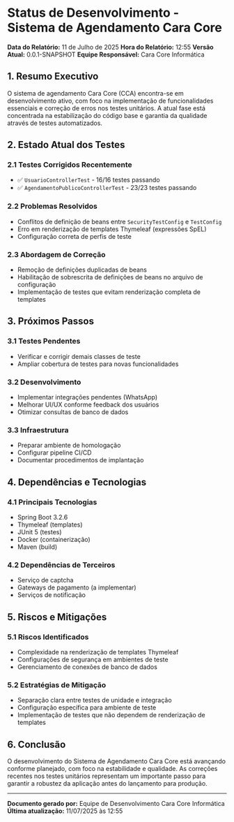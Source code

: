 # Status de Desenvolvimento - Sistema de Agendamento Cara Core

**Data do Relatório:** 11 de Julho de 2025
**Hora do Relatório:** 12:55
**Versão Atual:** 0.0.1-SNAPSHOT
**Equipe Responsável:** Cara Core Informática

## 1. Resumo Executivo

O sistema de agendamento Cara Core (CCA) encontra-se em desenvolvimento ativo, com foco na implementação de funcionalidades essenciais e correção de erros nos testes unitários. A atual fase está concentrada na estabilização do código base e garantia da qualidade através de testes automatizados.

## 2. Estado Atual dos Testes

### 2.1 Testes Corrigidos Recentemente

- ✅ `UsuarioControllerTest` - 16/16 testes passando
- ✅ `AgendamentoPublicoControllerTest` - 23/23 testes passando

### 2.2 Problemas Resolvidos

- Conflitos de definição de beans entre `SecurityTestConfig` e `TestConfig`
- Erro em renderização de templates Thymeleaf (expressões SpEL)
- Configuração correta de perfis de teste

### 2.3 Abordagem de Correção

- Remoção de definições duplicadas de beans
- Habilitação de sobrescrita de definições de beans no arquivo de configuração
- Implementação de testes que evitam renderização completa de templates

## 3. Próximos Passos

### 3.1 Testes Pendentes

- Verificar e corrigir demais classes de teste
- Ampliar cobertura de testes para novas funcionalidades

### 3.2 Desenvolvimento

- Implementar integrações pendentes (WhatsApp)
- Melhorar UI/UX conforme feedback dos usuários
- Otimizar consultas de banco de dados

### 3.3 Infraestrutura

- Preparar ambiente de homologação
- Configurar pipeline CI/CD
- Documentar procedimentos de implantação

## 4. Dependências e Tecnologias

### 4.1 Principais Tecnologias

- Spring Boot 3.2.6
- Thymeleaf (templates)
- JUnit 5 (testes)
- Docker (containerização)
- Maven (build)

### 4.2 Dependências de Terceiros

- Serviço de captcha
- Gateways de pagamento (a implementar)
- Serviços de notificação

## 5. Riscos e Mitigações

### 5.1 Riscos Identificados

- Complexidade na renderização de templates Thymeleaf
- Configurações de segurança em ambientes de teste
- Gerenciamento de conexões de banco de dados

### 5.2 Estratégias de Mitigação

- Separação clara entre testes de unidade e integração
- Configuração específica para ambiente de teste
- Implementação de testes que não dependem de renderização de templates

## 6. Conclusão

O desenvolvimento do Sistema de Agendamento Cara Core está avançando conforme planejado, com foco na estabilidade e qualidade. As correções recentes nos testes unitários representam um importante passo para garantir a robustez da aplicação antes do lançamento para produção.

---

**Documento gerado por:** Equipe de Desenvolvimento Cara Core Informática  
**Última atualização:** 11/07/2025 às 12:55